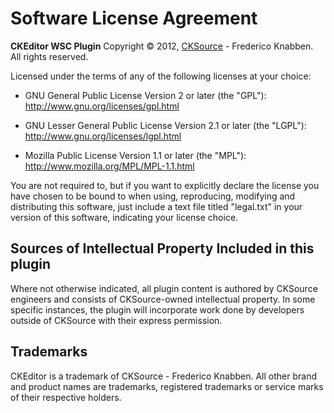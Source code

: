 Software License Agreement==========================**CKEditor WSC Plugin**Copyright &copy; 2012, [CKSource](http://cksource.com) - Frederico Knabben. All rights reserved.Licensed under the terms of any of the following licenses at your choice:*   GNU General Public License Version 2 or later (the "GPL"):    http://www.gnu.org/licenses/gpl.html*   GNU Lesser General Public License Version 2.1 or later (the "LGPL"):    http://www.gnu.org/licenses/lgpl.html*   Mozilla Public License Version 1.1 or later (the "MPL"):    http://www.mozilla.org/MPL/MPL-1.1.htmlYou are not required to, but if you want to explicitly declare the license you have chosen to be bound to when using, reproducing, modifying and distributing this software, just include a text file titled "legal.txt" in your version of this software, indicating your license choice.Sources of Intellectual Property Included in this plugin--------------------------------------------------------Where not otherwise indicated, all plugin content is authored by CKSource engineers and consists of CKSource-owned intellectual property. In some specific instances, the plugin will incorporate work done by developers outside of CKSource with their express permission.Trademarks----------CKEditor is a trademark of CKSource - Frederico Knabben. All other brand and product names are trademarks, registered trademarks or service marks of their respective holders.